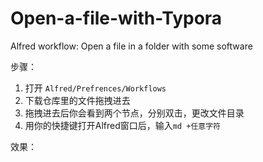 # Open-a-file-with-Typora
Alfred workflow: Open a file in a folder with some software

步骤：

1. 打开 `Alfred/Prefrences/Workflows `
2. 下载仓库里的文件拖拽进去
3. 拖拽进去后你会看到两个节点，分别双击，更改文件目录
4. 用你的快捷键打开Alfred窗口后，输入`md +任意字符` 

效果：

